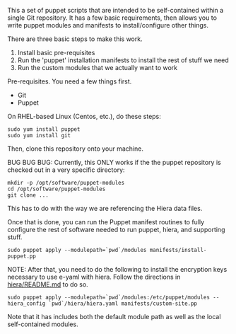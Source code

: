 
This a set of puppet scripts that are intended to be self-contained within a single Git
repository. It has a few basic requirements, then allows you to write puppet modules
and manifests to install/configure other things.

There are three basic steps to make this work.

1. Install basic pre-requisites
1. Run the 'puppet' installation manifests to install the rest of stuff we need
1. Run the custom modules that we actually want to work

Pre-requisites. You need a few things first.
* Git
* Puppet

On RHEL-based Linux (Centos, etc.), do these steps:

    sudo yum install puppet
	sudo yum install git
	
Then, clone this repository onto your machine.

BUG BUG BUG: Currently, this ONLY works if the the puppet repository is checked out in 
a very specific directory:

    mkdir -p /opt/software/puppet-modules
    cd /opt/software/puppet-modules
    git clone ...
	
This has to do with the way we are referencing the Hiera data files. 

Once that is done, you can run the Puppet manifest routines to fully configure the rest of software 
needed to run puppet, hiera, and supporting stuff.

    sudo puppet apply --modulepath=`pwd`/modules manifests/install-puppet.pp

NOTE: After that, you need to do the following to install the encryption keys necessary to use
e-yaml with hiera. Follow the directions in [hiera/README.md](./hiera/README.md) to do so.

    sudo puppet apply --modulepath=`pwd`/modules:/etc/puppet/modules --hiera_config `pwd`/hiera/hiera.yaml manifests/custom-site.pp

Note that it has includes both the default module path as well as the local self-contained modules.




